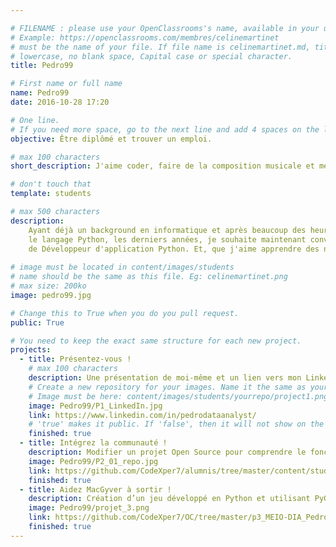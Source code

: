 ```yaml
---

# FILENAME : please use your OpenClassrooms's name, available in your url.
# Example: https://openclassrooms.com/membres/celinemartinet
# must be the name of your file. If file name is celinemartinet.md, title is celinemartinet.
# lowercase, no blank space, Capital case or special character.
title: Pedro99

# First name or full name
name: Pedro99
date: 2016-10-28 17:20

# One line.
# If you need more space, go to the next line and add 4 spaces on the left, as in 'description'.
objective: Être diplômé et trouver un emploi.

# max 100 characters
short_description: J'aime coder, faire de la composition musicale et méditer la Bible.

# don't touch that
template: students

# max 500 characters
description:
    Ayant déjà un background en informatique et après beaucoup des heures autodidacte sur 
    le langage Python, les derniers années, je souhaite maintenant convertir ce que j'aime en métier 
    de Développeur d'application Python. Et, que j'aime apprendre des nouvelles choses aussi.
    
# image must be located in content/images/students
# name should be the same as this file. Eg: celinemartinet.png
# max size: 200ko
image: pedro99.jpg

# Change this to True when you do you pull request.
public: True

# You need to keep the exact same structure for each new project.
projects:
  - title: Présentez-vous !
    # max 100 characters
    description: Une présentation de moi-même et un lien vers mon LinkedIn.
    # Create a new repository for your images. Name it the same as your nickname and profile picture.
    # Image must be here: content/images/students/yourrepo/project1.png
    image: Pedro99/P1_LinkedIn.jpg
    link: https://www.linkedin.com/in/pedrodataanalyst/
    # 'true' makes it public. If 'false', then it will not show on the website.
    finished: true
  - title: Intégrez la communauté !
    description: Modifier un projet Open Source pour comprendre le fonctionnement de Git, de Github et des pull requests.
    image: Pedro99/P2_01_repo.jpg
    link: https://github.com/CodeXper7/alumnis/tree/master/content/students/Pedro99
    finished: true
  - title: Aidez MacGyver à sortir !
    description: Création d’un jeu développé en Python et utilisant PyGame.
    image: Pedro99/projet_3.png
    link: https://github.com/CodeXper7/OC/tree/master/p3_MEIO-DIA_Pedro
    finished: true
---
```

